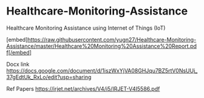 # Healthcare-Monitoring-Assistance
Healthcare Monitoring Assistance using Internet of Things (IoT)


[embed]https://raw.githubusercontent.com/yugn27/Healthcare-Monitoring-Assistance/master/Healthcare%20Monitoring%20Assistance%20Report.pdf[/embed]


Docx link   https://docs.google.com/document/d/1iszWxYjVA08GHJqu7BZ5rtV0NsUUj_37gEdtUk_RxLo/edit?usp=sharing

Ref Papers  https://irjet.net/archives/V4/i5/IRJET-V4I5586.pdf
